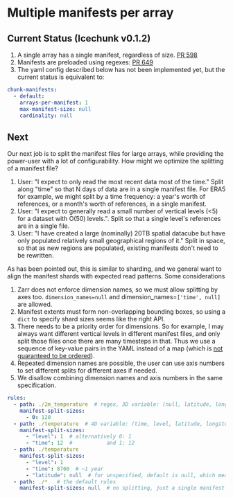 # Multiple manifests per array

## Current Status (Icechunk v0.1.2)

1. A single array has a single manifest, regardless of size. [PR 598](https://github.com/earth-mover/icechunk/pull/598)
2. Manifests are preloaded using regexes: [PR 649](https://github.com/earth-mover/icechunk/pull/649)
3. The yaml config described below has not been implemented yet, but the current status is equivalent to:
```yaml
chunk-manifests:
  - default:
    arrays-per-manifest: 1
    max-manifest-size: null
    cardinality: null
```

## Next
Our next job is to split the manifest files for large arrays, while providing the power-user with a lot of configurability.
How might we optimize the splitting of a manifest file?
1. User: "I expect to only read the most recent data most of the time." Split along "time" so that N days of data are in a single manifest file. For ERA5 for example, we might split by a time frequency: a year's worth of references, or a month's worth of references, in a single manifest.
2. User: "I expect to generally read a small number of vertical levels (<5) for a dataset with O(50) levels.". Split so that a single level's references are in a single file.
3. User: "I have created a large (nominally) 20TB spatial datacube but have only populated relatively small geographical regions of it." Split in space, so that as new regions are populated, existing manifests don't need to be rewritten.

As has been pointed out, this is similar to sharding, and we general want to align the manifest shards with expected read patterns.
Some considerations
1. Zarr does not enforce dimension names, so we must allow splitting by axes too. `dimension_names=null` and dimension_names=`['time', null]` are allowed.
2. Manifest extents must form non-overlapping bounding boxes, so using a `dict` to specify shard sizes seems like the right API.
3. There needs to be a priority order for dimensions. So for example, I may always want different vertical levels in different manifest files, and only split those files once there are many timesteps in that. Thus we use a sequence of key-value pairs in the YAML instead of a map (which is [not guaranteed to be ordered](https://yaml.org/spec/1.2.2/#3221-mapping-key-order)).
4. Repeated dimension names are possible, the user can use axis numbers to set different splits for different axes if needed.
5. We disallow combining dimension names and axis numbers in the same specification.

```yaml
rules:
  - path: ./2m_temperature  # regex, 3D variable: (null, latitude, longitude)
    manifest-split-sizes:
      - 0: 120
  - path: ./temperature  # 4D variable: (time, level, latitude, longitude)
    manifest-split-sizes:
      - "level": 1  # alternatively 0: 1
      - "time": 12  #           and 1: 12
  - path: ./temperature
    manifest-split-sizes:
      - "level": 1
      - "time": 8760  # ~1 year
      - "latitude": null  # for unspecified, default is null, which means never split.
  - path: ./*   # the default rules
    manifest-split-sizes: null  # no splitting, just a single manifest per array
```

